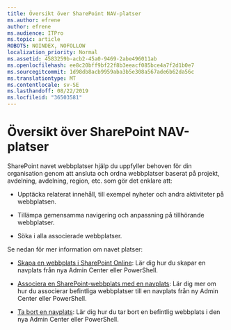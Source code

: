 ```yaml
---
title: Översikt över SharePoint NAV-platser
ms.author: efrene
author: efrene
ms.audience: ITPro
ms.topic: article
ROBOTS: NOINDEX, NOFOLLOW
localization_priority: Normal
ms.assetid: 4583259b-acb2-45a0-9469-2abe496011ab
ms.openlocfilehash: ee8c20bff9bf22f8b3eeacf085bce4a7f2d1b0e7
ms.sourcegitcommit: 1d98db8acb9959aba3b5e308a567ade6b62da56c
ms.translationtype: MT
ms.contentlocale: sv-SE
ms.lasthandoff: 08/22/2019
ms.locfileid: "36503581"
---
```

# <a name="sharepoint-hub-sites-overview"></a>Översikt över SharePoint NAV-platser

SharePoint navet webbplatser hjälp du uppfyller behoven för din organisation genom att ansluta och ordna webbplatser baserat på projekt, avdelning, avdelning, region, etc. som gör det enklare att:

- Upptäcka relaterat innehåll, till exempel nyheter och andra aktiviteter på webbplatsen.

- Tillämpa gemensamma navigering och anpassning på tillhörande webbplatser. 

- Söka i alla associerade webbplatser.

Se nedan för mer information om navet platser:
- [Skapa en webbplats i SharePoint Online](https://docs.microsoft.com/sharepoint/create-hub-site): Lär dig hur du skapar en navplats från nya Admin Center eller PowerShell.

- [Associera en SharePoint-webbplats med en navplats](https://support.office.com/article/associate-a-sharepoint-site-with-a-hub-site-ae0009fd-af04-4d3d-917d-88edb43efc05): Lär dig mer om hur du associerar befintliga webbplatser till en navplats från ny Admin Center eller PowerShell.

- [Ta bort en navplats](https://docs.microsoft.com/sharepoint/remove-hub-site): Lär dig hur du tar bort en befintlig webbplats i den nya Admin Center eller PowerShell.

